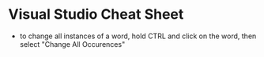 
# Visual Studio Cheat Sheet



- to change all instances of a word, hold CTRL and click on the word, then select "Change All Occurences"